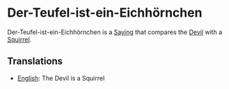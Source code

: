 # Der-Teufel-ist-ein-Eichhörnchen

Der-Teufel-ist-ein-Eichhörnchen is a [Saying](200100000.md) that compares the [Devil](647004.md) with a [Squirrel](40210002.md).

## Translations

- [English](): The Devil is a Squirrel
